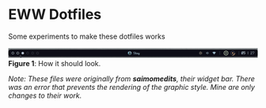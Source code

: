 # EWW Dotfiles
Some experiments to make these dotfiles works

![Result?](FinalResult.png)
**Figure 1**: How it should look.

*Note: These files were originally from **saimomedits**, their widget bar. There was an error that prevents the rendering of the graphic style. Mine are only changes to their work.*
